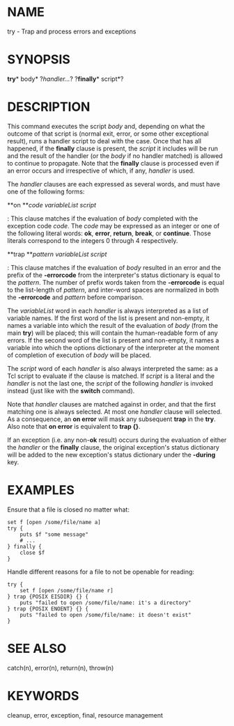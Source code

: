 # NAME

try - Trap and process errors and exceptions

# SYNOPSIS

**try*** body* ?*handler\...*? ?**finally*** script*?

# DESCRIPTION

This command executes the script *body* and, depending on what the
outcome of that script is (normal exit, error, or some other exceptional
result), runs a handler script to deal with the case. Once that has all
happened, if the **finally** clause is present, the *script* it includes
will be run and the result of the handler (or the *body* if no handler
matched) is allowed to continue to propagate. Note that the **finally**
clause is processed even if an error occurs and irrespective of which,
if any, *handler* is used.

The *handler* clauses are each expressed as several words, and must have
one of the following forms:

**on ***code variableList script*

:   This clause matches if the evaluation of *body* completed with the
    exception code *code*. The *code* may be expressed as an integer or
    one of the following literal words: **ok**, **error**, **return**,
    **break**, or **continue**. Those literals correspond to the
    integers 0 through 4 respectively.

**trap ***pattern variableList script*

:   This clause matches if the evaluation of *body* resulted in an error
    and the prefix of the **-errorcode** from the interpreter\'s status
    dictionary is equal to the *pattern*. The number of prefix words
    taken from the **-errorcode** is equal to the list-length of
    *pattern*, and inter-word spaces are normalized in both the
    **-errorcode** and *pattern* before comparison.

The *variableList* word in each *handler* is always interpreted as a
list of variable names. If the first word of the list is present and
non-empty, it names a variable into which the result of the evaluation
of *body* (from the main **try**) will be placed; this will contain the
human-readable form of any errors. If the second word of the list is
present and non-empty, it names a variable into which the options
dictionary of the interpreter at the moment of completion of execution
of *body* will be placed.

The *script* word of each *handler* is also always interpreted the same:
as a Tcl script to evaluate if the clause is matched. If *script* is a
literal and the *handler* is not the last one, the *script* of the
following *handler* is invoked instead (just like with the **switch**
command).

Note that *handler* clauses are matched against in order, and that the
first matching one is always selected. At most one *handler* clause will
selected. As a consequence, an **on error** will mask any subsequent
**trap** in the **try**. Also note that **on error** is equivalent to
**trap {}**.

If an exception (i.e. any non-**ok** result) occurs during the
evaluation of either the *handler* or the **finally** clause, the
original exception\'s status dictionary will be added to the new
exception\'s status dictionary under the **-during** key.

# EXAMPLES

Ensure that a file is closed no matter what:

    set f [open /some/file/name a]
    try {
        puts $f "some message"
        # ...
    } finally {
        close $f
    }

Handle different reasons for a file to not be openable for reading:

    try {
        set f [open /some/file/name r]
    } trap {POSIX EISDIR} {} {
        puts "failed to open /some/file/name: it's a directory"
    } trap {POSIX ENOENT} {} {
        puts "failed to open /some/file/name: it doesn't exist"
    }

# SEE ALSO

catch(n), error(n), return(n), throw(n)

# KEYWORDS

cleanup, error, exception, final, resource management

<!---
Copyright (c) 2008 Donal K. Fellow
-->

